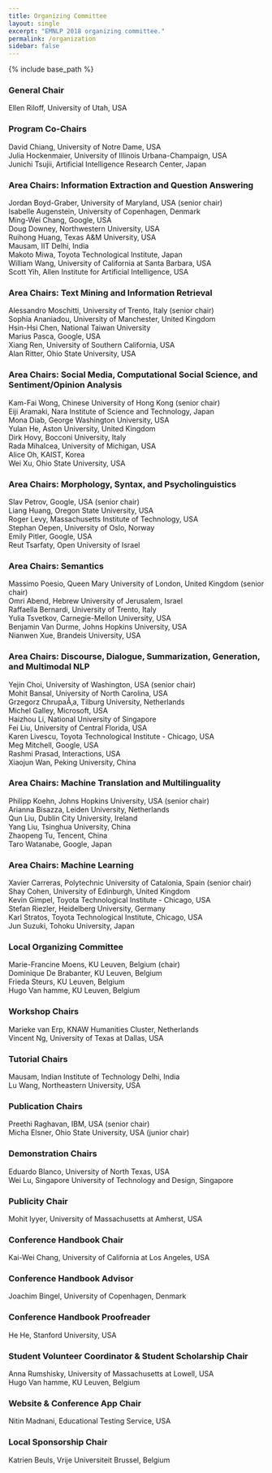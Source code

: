 ```yaml
---
title: Organizing Committee
layout: single
excerpt: "EMNLP 2018 organizing committee."
permalink: /organization
sidebar: false
---
```

{% include base_path %}

<h3>General Chair</h3>
Ellen Riloff, University of Utah, USA

<h3>Program Co-Chairs</h3>
David Chiang, University of Notre Dame, USA<br/>
Julia Hockenmaier, University of Illinois Urbana-Champaign, USA<br/>
Junichi Tsujii, Artificial Intelligence Research Center, Japan

<h3> Area Chairs: Information Extraction and Question Answering</h3>
Jordan Boyd-Graber, University of Maryland, USA (senior chair)<br/>
Isabelle  Augenstein, University of Copenhagen, Denmark<br/>
Ming-Wei Chang, Google, USA<br/>
Doug Downey, Northwestern University, USA<br/>
Ruihong Huang, Texas A&M University, USA<br/>
Mausam, IIT Delhi, India<br/>
Makoto Miwa, Toyota Technological Institute, Japan<br/>
William Wang, University of California at Santa Barbara, USA<br/>
Scott Yih, Allen Institute for Artificial Intelligence, USA

<h3>Area Chairs: Text Mining and Information Retrieval </h3>
Alessandro Moschitti, University of Trento, Italy (senior chair)<br/>
Sophia Ananiadou, University of Manchester, United Kingdom<br/>
Hsin-Hsi Chen, National Taiwan University<br/>
Marius Pasca, Google, USA<br/>
Xiang Ren, University of Southern California, USA<br/>
Alan Ritter, Ohio State University, USA

<h3>Area Chairs: Social Media, Computational Social Science, and Sentiment/Opinion Analysis </h3>
Kam-Fai Wong, Chinese University of Hong Kong (senior chair)<br/>
Eiji Aramaki, Nara Institute of Science and Technology, Japan<br/>
Mona Diab, George Washington University, USA<br/>
Yulan He, Aston University, United Kingdom<br/>
Dirk Hovy, Bocconi University, Italy<br/>
Rada Mihalcea, University of Michigan, USA<br/>
Alice Oh, KAIST, Korea<br/>
Wei Xu, Ohio State University, USA

<h3> Area Chairs: Morphology, Syntax, and Psycholinguistics </h3>
Slav Petrov, Google, USA (senior chair)<br/>
Liang Huang, Oregon State University, USA<br/>
Roger Levy, Massachusetts Institute of Technology, USA<br/>
Stephan Oepen, University of Oslo, Norway<br/>
Emily Pitler, Google, USA<br/>
Reut Tsarfaty, Open University of Israel

<h3> Area Chairs: Semantics </h3>
Massimo Poesio, Queen Mary University of London, United Kingdom (senior chair)<br/>
Omri Abend, Hebrew University of Jerusalem, Israel<br/>
Raffaella Bernardi, University of Trento, Italy<br/>
Yulia Tsvetkov, Carnegie-Mellon University, USA<br/>
Benjamin Van Durme, Johns Hopkins University, USA<br/>
Nianwen Xue, Brandeis University, USA

<h3> Area Chairs: Discourse, Dialogue, Summarization, Generation, and Multimodal NLP </h3>
Yejin Choi, University of Washington, USA (senior chair)<br/>
Mohit Bansal, University of North Carolina, USA<br/>
Grzegorz ChrupaÅ‚a, Tilburg University, Netherlands<br/>
Michel Galley, Microsoft, USA<br/>
Haizhou Li, National University of Singapore<br/>
Fei Liu, University of Central Florida, USA<br/>
Karen Livescu, Toyota Technological Institute - Chicago, USA<br/>
Meg Mitchell, Google, USA<br/>
Rashmi Prasad, Interactions, USA<br/>
Xiaojun Wan, Peking University, China

<h3> Area Chairs: Machine Translation and Multilinguality </h3>
Philipp Koehn, Johns Hopkins University, USA (senior chair)<br/>
Arianna Bisazza, Leiden University, Netherlands<br/>
Qun Liu, Dublin City University, Ireland<br/>
Yang Liu, Tsinghua University, China<br/>
Zhaopeng Tu, Tencent, China<br/>
Taro Watanabe, Google, Japan

<h3> Area Chairs: Machine Learning </h3>
Xavier Carreras, Polytechnic University of Catalonia, Spain (senior chair)<br/>
Shay Cohen, University of Edinburgh, United Kingdom<br/>
Kevin Gimpel, Toyota Technological Institute - Chicago, USA<br/>
Stefan Riezler, Heidelberg University, Germany<br/>
Karl Stratos, Toyota Technological Institute, Chicago, USA<br/>
Jun Suzuki, Tohoku University, Japan

<h3>Local Organizing Committee</h3>
Marie-Francine Moens, KU Leuven, Belgium (chair)<br/>
Dominique De Brabanter, KU Leuven, Belgium<br/>
Frieda Steurs, KU Leuven, Belgium<br/>
Hugo Van hamme, KU Leuven, Belgium<br/>

<h3>Workshop Chairs</h3>
Marieke van Erp, KNAW Humanities Cluster, Netherlands<br/>
Vincent Ng, University of Texas at Dallas, USA

<h3>Tutorial Chairs</h3>
Mausam, Indian Institute of Technology Delhi, India<br/>
Lu Wang, Northeastern University, USA

<h3>Publication Chairs</h3>
Preethi Raghavan, IBM, USA (senior chair)<br/>
Micha Elsner, Ohio State University, USA (junior chair)

<h3>Demonstration Chairs</h3>
Eduardo Blanco, University of North Texas, USA<br/>
Wei Lu, Singapore University of Technology and Design, Singapore

<h3>Publicity Chair</h3>
Mohit Iyyer, University of Massachusetts at Amherst, USA

<h3>Conference Handbook Chair</h3>
Kai-Wei Chang, University of California at Los Angeles, USA

<h3>Conference Handbook Advisor</h3>
Joachim Bingel, University of Copenhagen, Denmark

<h3>Conference Handbook Proofreader</h3>
He He, Stanford University, USA

<h3>Student Volunteer Coordinator &amp; Student Scholarship Chair</h3>
Anna Rumshisky, University of Massachusetts at Lowell, USA<br/>
Hugo Van hamme, KU Leuven, Belgium

<h3>Website &amp; Conference App Chair</h3>
Nitin Madnani, Educational Testing Service, USA

<h3>Local Sponsorship Chair</h3>
Katrien Beuls, Vrije Universiteit Brussel, Belgium
